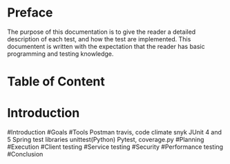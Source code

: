 # Preface
The purpose of this documentation is to give the reader a detailed description of each test, and how the test are implemented. This documentent is written with the expectation that the reader has basic programming and testing knowledge.

# Table of Content

# Introduction


#Introduction
#Goals
#Tools
  Postman 
  travis, 
  code climate 
  snyk
  JUnit 4 and 5
  Spring test libraries
  unittest(Python)
  Pytest, coverage.py
#Planning
#Execution
#Client testing
#Service testing
#Security
#Performance testing
#Conclusion
